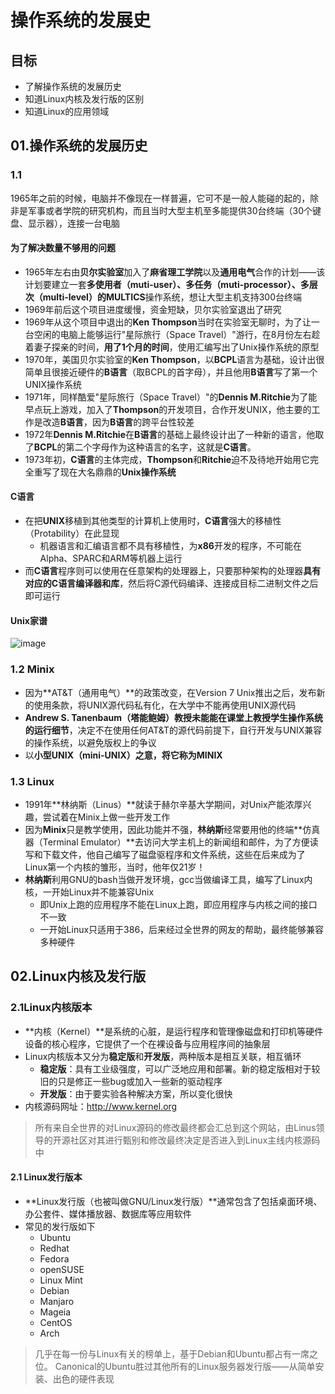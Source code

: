 # 操作系统的发展史
## 目标
- 了解操作系统的发展历史
- 知道Linux内核及发行版的区别
- 知道Linux的应用领域
## 01.操作系统的发展历史
### 1.1
1965年之前的时候，电脑并不像现在一样普遍，它可不是一般人能碰的起的，除非是军事或者学院的研究机构，而且当时大型主机至多能提供30台终端（30个键盘、显示器），连接一台电脑
#### 为了解决数量不够用的问题
- 1965年左右由**贝尔实验室**加入了**麻省理工学院**以及**通用电气**合作的计划——该计划要建立一套**多使用者（muti-user）、多任务（muti-processor）、多层次（multi-level）**的**MULTICS**操作系统，想让大型主机支持300台终端
- 1969年前后这个项目进度缓慢，资金短缺，贝尔实验室退出了研究
- 1969年从这个项目中退出的**Ken Thompson**当时在实验室无聊时，为了让一台空闲的电脑上能够运行"星际旅行（Space Travel）"游行，在8月份左右趁着妻子探亲的时间，**用了1个月的时间**，使用汇编写出了Unix操作系统的原型
- 1970年，美国贝尔实验室的**Ken Thompson**，以**BCPL**语言为基础，设计出很简单且很接近硬件的**B语言**（取BCPL的首字母），并且他用**B语言**写了第一个UNIX操作系统
- 1971年，同样酷爱"星际旅行（Space Travel）"的**Dennis M.Ritchie**为了能早点玩上游戏，加入了**Thompson**的开发项目，合作开发UNIX，他主要的工作是改造**B语言**，因为**B语言**的跨平台性较差
- 1972年**Dennis M.Ritchie**在**B语言**的基础上最终设计出了一种新的语言，他取了**BCPL**的第二个字母作为这种语言的名字，这就是**C语言**。
- 1973年初，**C语言**的主体完成，**Thompson**和**Ritchie**迫不及待地开始用它完全重写了现在大名鼎鼎的**Unix操作系统**
#### C语言
- 在把**UNIX**移植到其他类型的计算机上使用时，**C语言**强大的移植性（Protability）在此显现
	- 机器语言和汇编语言都不具有移植性，为**x86**开发的程序，不可能在Alpha、SPARC和ARM等机器上运行
- 而**C语言**程序则可以使用在任意架构的处理器上，只要那种架构的处理器**具有对应的C语言编译器和库**，然后将C源代码编译、连接成目标二进制文件之后即可运行
#### Unix家谱

![image](https://user-images.githubusercontent.com/12490550/157276195-c63391b5-193f-42be-b8fa-7cefd16314e1.png)

### 1.2 Minix
- 因为**AT&T（通用电气）**的政策改变，在Version 7 Unix推出之后，发布新的使用条款，将UNIX源代码私有化，在大学中不能再使用UNIX源代码
- **Andrew S. Tanenbaum（塔能鲍姆）**教授未能能在**课堂上教授学生操作系统的运行细节**，决定不在使用任何AT&T的源代码前提下，自行开发与UNIX兼容的操作系统，以避免版权上的争议
- 以**小型UNIX（mini-UNIX）**之意，将它称为**MINIX**
### 1.3 Linux
- 1991年**林纳斯（Linus）**就读于赫尔辛基大学期间，对Unix产能浓厚兴趣，尝试着在Minix上做一些开发工作
- 因为**Minix**只是教学使用，因此功能并不强，**林纳斯**经常要用他的终端**仿真器（Terminal Emulator）**去访问大学主机上的新闻组和邮件，为了方便读写和下载文件，他自己编写了磁盘驱程序和文件系统，这些在后来成为了Linux第一个内核的雏形，当时，他年仅21岁！
- **林纳斯**利用GNU的bash当做开发环境，gcc当做编译工具，编写了Linux内核，一开始Linux并不能兼容Unix
	- 即Unix上跑的应用程序不能在Linux上跑，即应用程序与内核之间的接口不一致
	- 一开始Linux只适用于386，后来经过全世界的网友的帮助，最终能够兼容多种硬件
## 02.Linux内核及发行版
### 2.1Linux内核版本
- **内核（Kernel）**是系统的心脏，是运行程序和管理像磁盘和打印机等硬件设备的核心程序，它提供了一个在裸设备与应用程序间的抽象层
- Linux内核版本又分为**稳定版**和**开发版**，两种版本是相互关联，相互循环
	- **稳定版**：具有工业级强度，可以广泛地应用和部署。新的稳定版相对于较旧的只是修正一些bug或加入一些新的驱动程序
	- **开发版**：由于要实验各种解决方案，所以变化很快
- 内核源码网址：http://www.kernel.org
> 所有来自全世界的对Linux源码的修改最终都会汇总到这个网站，由Linus领导的开源社区对其进行甄别和修改最终决定是否进入到Linux主线内核源码中
#### 2.1 Linux发行版本
- **Linux发行版（也被叫做GNU/Linux发行版）**通常包含了包括桌面环境、办公套件、媒体播放器、数据库等应用软件
- 常见的发行版如下
	- Ubuntu
	- Redhat
	- Fedora
	- openSUSE
	- Linux Mint
	- Debian
	- Manjaro
	- Mageia
	- CentOS
	- Arch
> 几乎在每一份与Linux有关的榜单上，基于Debian和Ubuntu都占有一席之位。
> Canonical的Ubuntu胜过其他所有的Linux服务器发行版——从简单安装、出色的硬件表现

